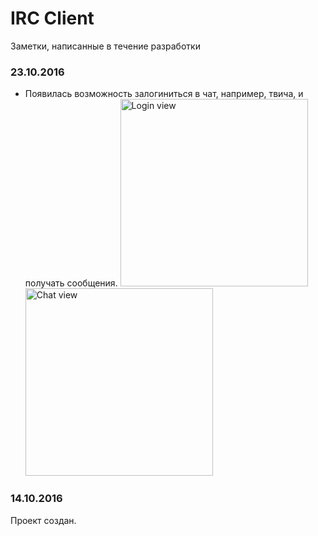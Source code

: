 # IRC Client

Заметки, написанные в течениe разработки

### 23.10.2016
* Появилась возможность залогиниться в чат, например, твича, и получать сообщения.
     <img alt="Login view" src="https://pp.vk.me/c636918/v636918212/2d409/8lIMuJV_rXU.jpg" width="300px" height="300px">
     <img alt="Chat view" src="https://pp.vk.me/c636918/v636918212/2d412/QOz0w-76A6Q.jpg" width="300px" height="300px">

### 14.10.2016
Проект создан.
